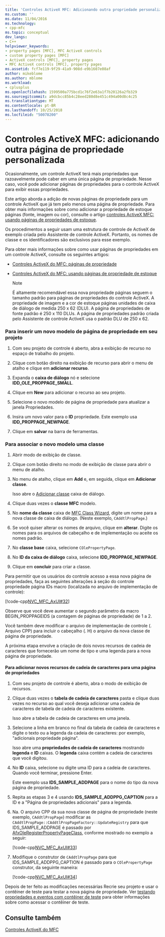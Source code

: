```yaml
---
title: 'Controles ActiveX MFC: Adicionando outra propriedade personalizada página | Microsoft Docs'
ms.custom: ''
ms.date: 11/04/2016
ms.technology:
- cpp-mfc
ms.topic: conceptual
dev_langs:
- C++
helpviewer_keywords:
- property pages [MFC], MFC ActiveX controls
- custom property pages [MFC]
- ActiveX controls [MFC], property pages
- MFC ActiveX controls [MFC], property pages
ms.assetid: fcf7e119-9f29-41a9-908d-e9b1607e08af
author: mikeblome
ms.author: mblome
ms.workload:
- cplusplus
ms.openlocfilehash: 1599500a775bcd1c76f2e63a1f7b20126a2fb329
ms.sourcegitcommit: a9dcbcc85b4c28eed280d8e451c494a00d8c4c25
ms.translationtype: MT
ms.contentlocale: pt-BR
ms.lasthandoff: 10/25/2018
ms.locfileid: "50078200"
---
```

# <a name="mfc-activex-controls-adding-another-custom-property-page"></a>Controles ActiveX MFC: adicionando outra página de propriedade personalizada

Ocasionalmente, um controle ActiveX terá mais propriedades que razoavelmente pode caber em uma única página de propriedade. Nesse caso, você pode adicionar páginas de propriedades para o controle ActiveX para exibir essas propriedades.

Este artigo aborda a adição de novas páginas de propriedade para um controle ActiveX que já tem pelo menos uma página de propriedade. Para obter mais informações sobre como adicionar a propriedade de estoque páginas (fonte, imagem ou cor), consulte o artigo [controles ActiveX MFC: usando páginas de propriedades de estoque](../mfc/mfc-activex-controls-using-stock-property-pages.md).

Os procedimentos a seguir usam uma estrutura de controle de ActiveX de exemplo criada pelo Assistente de controle ActiveX. Portanto, os nomes de classe e os identificadores são exclusivos para esse exemplo.

Para obter mais informações sobre como usar páginas de propriedades em um controle ActiveX, consulte os seguintes artigos:

- [Controles ActiveX do MFC: páginas de propriedade](../mfc/mfc-activex-controls-property-pages.md)

- [Controles ActiveX do MFC: usando páginas de propriedade de estoque](../mfc/mfc-activex-controls-using-stock-property-pages.md)

    > [!NOTE]
    >  É altamente recomendável essa nova propriedade páginas seguem o tamanho padrão para páginas de propriedades do controle ActiveX. A propriedade de imagem e a cor de estoque páginas unidades de caixa de diálogo de medida 250 x 62 (DLU). A página de propriedades de fonte padrão é 250 x 110 DLUs. A página de propriedades padrão criada pelo Assistente de controle ActiveX usa o padrão DLU de 250 x 62.

### <a name="to-insert-a-new-property-page-template-into-your-project"></a>Para inserir um novo modelo de página de propriedade em seu projeto

1. Com seu projeto de controle é aberto, abra a exibição de recurso no espaço de trabalho do projeto.

1. Clique com botão direito na exibição de recurso para abrir o menu de atalho e clique em **adicionar recurso**.

1. Expanda o **caixa de diálogo** nó e selecione **IDD_OLE_PROPPAGE_SMALL**.

1. Clique em **New** para adicionar o recurso ao seu projeto.

1. Selecione o novo modelo de página de propriedade para atualizar a janela Propriedades.

1. Insira um novo valor para o **ID** propriedade. Este exemplo usa **IDD_PROPPAGE_NEWPAGE**.

1. Clique em **salvar** na barra de ferramentas.

### <a name="to-associate-the-new-template-with-a-class"></a>Para associar o novo modelo uma classe

1. Abrir modo de exibição de classe.

1. Clique com botão direito no modo de exibição de classe para abrir o menu de atalho.

1. No menu de atalho, clique em **Add** e, em seguida, clique em **Adicionar classe**.

   Isso abre o [Adicionar classe](../ide/add-class-dialog-box.md) caixa de diálogo.

1. Clique duas vezes o **classe MFC** modelo.

1. No **nome da classe** caixa de [MFC Class Wizard](../mfc/reference/mfc-add-class-wizard.md), digite um nome para a nova classe de caixa de diálogo. (Neste exemplo, `CAddtlPropPage`.)

1. Se você quiser alterar os nomes de arquivo, clique em **alterar**. Digite os nomes para os arquivos de cabeçalho e de implementação ou aceite os nomes padrão.

1. No **classe base** caixa, selecione `COlePropertyPage`.

1. No **ID da caixa de diálogo** caixa, selecione **IDD_PROPPAGE_NEWPAGE**.

9. Clique em **concluir** para criar a classe.

Para permitir que os usuários do controle acesso a essa nova página de propriedades, faça as seguintes alterações à seção do controle propriedade página IDs macro (localizada no arquivo de implementação de controle):

[!code-cpp[NVC_MFC_AxUI#32](../mfc/codesnippet/cpp/mfc-activex-controls-adding-another-custom-property-page_1.cpp)]

Observe que você deve aumentar o segundo parâmetro da macro BEGIN_PROPPAGEIDS (a contagem de páginas de propriedade) de 1 a 2.

Você também deve modificar o arquivo de implementação de controle (. Arquivo CPP) para incluir o cabeçalho (. H) o arquivo da nova classe de página de propriedade.

A próxima etapa envolve a criação de dois novos recursos de cadeia de caracteres que fornecerão um nome de tipo e uma legenda para a nova página de propriedade.

#### <a name="to-add-new-string-resources-to-a-property-page"></a>Para adicionar novos recursos de cadeia de caracteres para uma página de propriedades

1. Com seu projeto de controle é aberto, abra o modo de exibição de recursos.

1. Clique duas vezes o **tabela de cadeia de caracteres** pasta e clique duas vezes no recurso ao qual você deseja adicionar uma cadeia de caracteres de tabela de cadeia de caracteres existente.

   Isso abre a tabela de cadeia de caracteres em uma janela.

1. Selecione a linha em branco no final da tabela de cadeia de caracteres e digite o texto ou a legenda da cadeia de caracteres: por exemplo, "adicionais propriedade página".

   Isso abre uma **propriedades de cadeia de caracteres** mostrando **legenda** e **ID** caixas. O **legenda** caixa contém a cadeia de caracteres que você digitou.

1. No **ID** caixa, selecione ou digite uma ID para a cadeia de caracteres. Quando você terminar, pressione Enter.

   Este exemplo usa **IDS_SAMPLE_ADDPAGE** para o nome do tipo da nova página de propriedade.

1. Repita as etapas 3 e 4 usando **IDS_SAMPLE_ADDPPG_CAPTION** para a ID e a "Página de propriedades adicionais" para a legenda.

1. Na. O arquivo CPP da sua nova classe de página de propriedade (neste exemplo, `CAddtlPropPage`) modificar as `CAddtlPropPage::CAddtlPropPageFactory::UpdateRegistry` para que IDS_SAMPLE_ADDPAGE é passado por [AfxOleRegisterPropertyPageClass](../mfc/reference/registering-ole-controls.md#afxoleregisterpropertypageclass), conforme mostrado no exemplo a seguir:

   [!code-cpp[NVC_MFC_AxUI#33](../mfc/codesnippet/cpp/mfc-activex-controls-adding-another-custom-property-page_2.cpp)]

1. Modifique o construtor de `CAddtlPropPage` para que IDS_SAMPLE_ADDPPG_CAPTION é passado para o `COlePropertyPage` construtor, da seguinte maneira:

   [!code-cpp[NVC_MFC_AxUI#34](../mfc/codesnippet/cpp/mfc-activex-controls-adding-another-custom-property-page_3.cpp)]

Depois de ter feito as modificações necessárias Recrie seu projeto e usar o contêiner de teste para testar a nova página de propriedade. Ver [testando propriedades e eventos com contêiner de teste](../mfc/testing-properties-and-events-with-test-container.md) para obter informações sobre como acessar o contêiner de teste.

## <a name="see-also"></a>Consulte também

[Controles ActiveX do MFC](../mfc/mfc-activex-controls.md)

